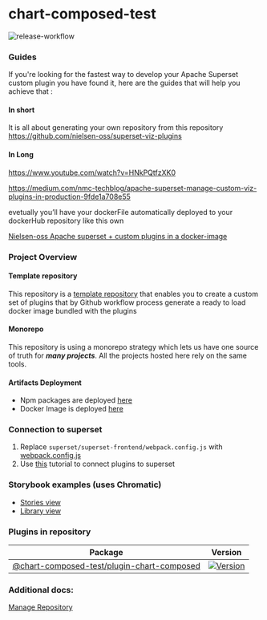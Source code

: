 # chart-composed-test
![release-workflow](https://github.com/nielsen-oss/chart-composed-test/workflows/release-workflow/badge.svg)

### Guides
If you're looking for the fastest way to develop your Apache Superset custom plugin you have found it, here are the guides that will help you achieve that :
#### In short 
It is all about generating your own repository from this repository
https://github.com/nielsen-oss/superset-viz-plugins

#### In Long
https://www.youtube.com/watch?v=HNkPQtfzXK0

https://medium.com/nmc-techblog/apache-superset-manage-custom-viz-plugins-in-production-9fde1a708e55

evetually you’ll have your dockerFile automatically deployed to your dockerHub repository like this own

[Nielsen-oss Apache superset + custom plugins in a docker-image](https://hub.docker.com/repository/docker/nielsenoss/apache-superset?ref=login)

### Project Overview

#### Template repository
This repository is a [template repository](https://docs.github.com/en/free-pro-team@latest/github/creating-cloning-and-archiving-repositories/creating-a-repository-from-a-template) that enables you to create a custom set of plugins that by Github workflow process generate a ready to load docker image bundled with the plugins

#### Monorepo
This repository is using a monorepo strategy which lets us have one source of truth for ***many projects***. All the projects hosted here rely on the same tools.


#### Artifacts Deployment

- Npm packages are deployed [here](https://www.npmjs.com/search?q=%40chart-composed-test)
- Docker Image is deployed [here](https://hub.docker.com/r/nielsenoss/apache-superset)

  
### Connection to superset

1. Replace `superset/superset-frontend/webpack.config.js` with [webpack.config.js](./docs/webpack.config.js)
2. Use [this](https://preset.io/blog/2020-07-02-hello-world/) tutorial to connect plugins to superset


### Storybook examples (uses Chromatic)

- [Stories view](https://master--5fec4c81935a8c002151e85f.chromatic.com)
- [Library view](https://chromatic.com/library?appId=5fec4c81935a8c002151e85f&branch=master)

### Plugins in repository

| Package                                                                                                                       | Version                                                                                                                                                         |
| ----------------------------------------------------------------------------------------------------------------------------- | --------------------------------------------------------------------------------------------------------------------------------------------------------------- |
| [@chart-composed-test/plugin-chart-composed](https://github.com/nielsen-oss/chart-composed-test/tree/master/plugins/plugin-chart-composed)                     | [![Version](https://img.shields.io/npm/v/@chart-composed-test/plugin-chart-composed?style=flat-square)](https://www.npmjs.com/package/@chart-composed-test/plugin-chart-composed)                             |


### Additional docs:

[Manage Repository](./docs/MANAGE_REPOSITORY.md)

